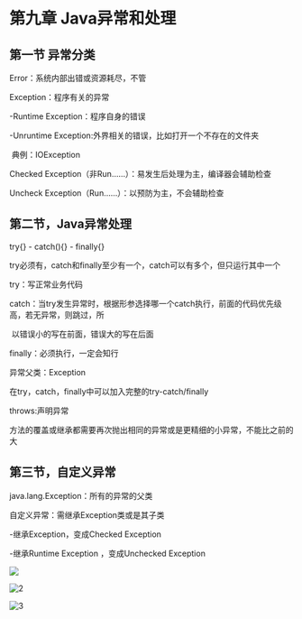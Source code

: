 # 第九章 Java异常和处理

## 第一节 异常分类

Error：系统内部出错或资源耗尽，不管

Exception：程序有关的异常

-Runtime Exception：程序自身的错误

-Unruntime Exception:外界相关的错误，比如打开一个不存在的文件夹

​     典例：IOException

Checked Exception（非Run……）：易发生后处理为主，编译器会辅助检查

Uncheck Exception（Run……）：以预防为主，不会辅助检查

## 第二节，Java异常处理

try{}  -  catch(){}   -  finally{}

try必须有，catch和finally至少有一个，catch可以有多个，但只运行其中一个

try：写正常业务代码

catch：当try发生异常时，根据形参选择哪一个catch执行，前面的代码优先级高，若无异常，则跳过，所                         

​            以错误小的写在前面，错误大的写在后面 

finally：必须执行，一定会知行

异常父类：Exception

在try，catch，finally中可以加入完整的try-catch/finally

throws:声明异常

​        方法的覆盖或继承都需要再次抛出相同的异常或是更精细的小异常，不能比之前的大

## 第三节，自定义异常

java.lang.Exception：所有的异常的父类

自定义异常：需继承Exception类或是其子类

-继承Exception，变成Checked Exception

-继承Runtime Exception    ，变成Unchecked Exception

![](D:\桌面\后端\图片\Java第九章作业图片\1.png)

![2](D:\桌面\后端\图片\Java第九章作业图片\2.png)

![3](D:\桌面\后端\图片\Java第九章作业图片\3.png)